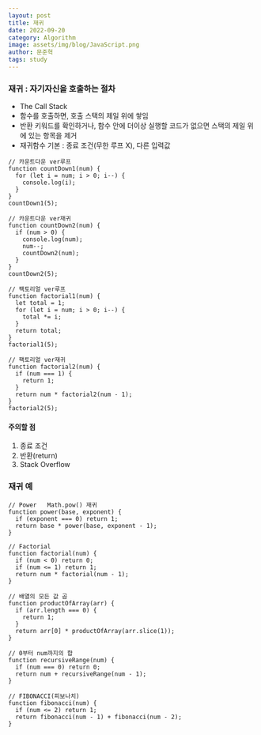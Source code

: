 ```yaml
---
layout: post
title: 재귀
date: 2022-09-20
category: Algorithm
image: assets/img/blog/JavaScript.png
author: 문준혁
tags: study
---
```


### 재귀 : 자기자신을 호출하는 절차

* The Call Stack
* 함수를 호출하면, 호출 스택의 제일 위에 쌓임
* 반환 키워드를 확인하거나, 함수 안에 더이상 실행할 코드가 없으면 스택의 제일 위에 있는 항목을 제거 
* 재귀함수 기본 : 종료 조건(무한 루프 X), 다른 입력값

```
// 카운트다운 ver루프
function countDown1(num) {
  for (let i = num; i > 0; i--) {
    console.log(i);
  }
}
countDown1(5);

// 카운트다운 ver재귀
function countDown2(num) {
  if (num > 0) {
    console.log(num);
    num--;
    countDown2(num);
  }
}
countDown2(5);

// 팩토리얼 ver루프
function factorial1(num) {
  let total = 1;
  for (let i = num; i > 0; i--) {
    total *= i;
  }
  return total;
}
factorial1(5);

// 팩토리얼 ver재귀
function factorial2(num) {
  if (num === 1) {
    return 1;
  }
  return num * factorial2(num - 1);
}
factorial2(5);
```

#### 주의할 점

1. 종료 조건
2. 반환(return)
3. Stack Overflow

### 재귀 예
```
// Power   Math.pow() 재귀
function power(base, exponent) {
  if (exponent === 0) return 1;
  return base * power(base, exponent - 1);
}

// Factorial
function factorial(num) {
  if (num < 0) return 0;
  if (num <= 1) return 1;
  return num * factorial(num - 1);
}

// 배열의 모든 값 곱
function productOfArray(arr) {
  if (arr.length === 0) {
    return 1;
  }
  return arr[0] * productOfArray(arr.slice(1));
}

// 0부터 num까지의 합
function recursiveRange(num) {
  if (num === 0) return 0;
  return num + recursiveRange(num - 1);
}

// FIBONACCI(피보나치)
function fibonacci(num) {
  if (num <= 2) return 1;
  return fibonacci(num - 1) + fibonacci(num - 2);
}
```